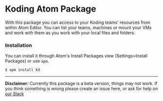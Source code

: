 # Koding Atom Package

With this package you can access to your Koding teams' resources from within Atom Editor. You can list your teams, machines or mount your VMs and work with them as you work with your local files and folders.

### Installation

You can install it through Atom's Install Packages view (Settings>Install Packages) or use `apm`.

```
$ apm install kd
```
----
**Disclaimer:** Currently this package is a beta version, things may not work. If you think something is wrong please create an issue here, or ask for help on [our Slack](https://cebeci.koding.com/slackin)